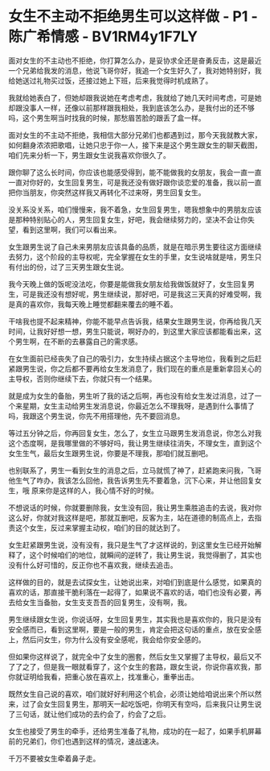# 女生不主动不拒绝男生可以这样做 - P1 - 陈广希情感 - BV1RM4y1F7LY

面对女生的不主动也不拒绝，你打算怎么办，是妥协求全还是奋勇反击，这是最近一个兄弟给我发的消息，他说飞哥你好，我追一个女生好久了，我对她特别好，我给她送过礼物买过饭，还接过她上下班，后来我觉得时机成熟了。

我就给她表白了，但她却跟我说她在考虑考虑，我就给了她几天时间考虑，可是她却跟没事人一样，还像以前那样跟我相处，我到底该怎么办，是我付出的还不够吗，这个男生啊当时找我的时候，那愁眉苦脸的跟丢了盒一样。

面对女生的不主动不拒绝，我相信大部分兄弟们也都遇到过，那今天我就教大家，如何翻身浓浓把歌唱，让她只忠于你一人，接下来是这个男生跟女生的聊天截图，咱们先来分析一下，男生跟女生说我喜欢你很久了。

跟你聊了这么长时间，你应该也能感受得到，能不能做我的女朋友，我会一直一直一直对你好的，女生回复男生，可是我还没有做好跟你谈恋爱的准备，我以前一直把你当朋友，你突然这样我又再转化不过来呀，男生回复女生。

没关系没关系，咱们慢慢来，我不着急，女生回复男生，嗯我想象中的男朋友应该是那种特别贴心的人，男生回复女生，好吧，我会继续努力的，坚决不会让你失望，看到这里啊，我们可以看出来。

女生跟男生说了自己未来男朋友应该具备的品质，就是在暗示男生要往这方面继续去努力，这个阶段的主导权呢，完全掌握在女生的手里，女生说啥就是啥，男生只有付出的份，过了三天男生跟女生说。

我今天晚上做的饭呢没法吃，你要是能做我女朋友给我做饭就好了，女生回复男生，可是我还没有想好呢，男生继续说，那好吧，可是我这三天真的好难受啊，我是真的喜欢你，我每天晚上睡觉都翻来覆去的睡不着。

干啥我也提不起来精神，你能不能早点告诉我，结果女生跟男生说，你再给我几天时间，让我好好想一想，男生只能说，啊好办的，到这里大家应该都能看出来，这个男生啊，在不断的去暴露自己的需求感。

在女生面前已经丧失了自己的吸引力，女生持续占据这个主导地位，我看到之后赶紧跟男生说，你之后都不要再给女生发消息了，我们现在的重点是重新拿回关心的主导权，否则你继续下去，你就只有一个结果。

就是成为女生的备胎，男生听了我的话之后啊，再也没有给女生发过消息，过了一个来星期，女生主动给男生发消息说，你最近怎么不理我呀，是遇到什么事情了吗，我跟这个男生说，你先不用搭理他，先不要回消息。

等过五分钟之后，你再回复女生，怎么了，女生立马跟男生发消息说，你怎么对我这个态度啊，是我哪里做的不够好吗，我让男生继续往消失，不理女生，直到这个女生生气，最后女生跟男生说，你要是不理我，那咱们就互删吧。

也别联系了，男生一看到女生的消息之后，立马就慌了神了，赶紧跑来问我，飞哥他生气了咋办，我该怎么回他，我告诉男生先不要着急，沉下心来，并让他回复女生，哦 原来你是这样的人，我心情不好的时候。

不想说话的时候，你就要删除我，女生没有回，我让男生乘胜追击的去说，我对你这么好，你就对我这样是吧，那就互删吧，反客为主，站在道德的制高点上，去指责这个女生，反过来掌握主动权，咱们的目的就达到了。

女生赶紧跟男生说，没有没有，我只是生气了才这样说的，到这里女生已经开始解释了，这个时候咱们的地位，就瞬间的逆转了，我让男生说，我觉得删了，其实也没有什么好可惜的，反正你也不喜欢我，继续去追击。

这样做的目的，就是去试探女生，让她说出来，对咱们到底是什么感觉，如果真的喜欢的话，那直接干脆利落在一起得了，如果说不喜欢的话，咱们也没有必要，再去给女生当备胎，女生支支吾吾的回复男生，没有啊，我。

男生继续跟女生说，你说话呀，女生回复男生，其实我也是喜欢你的，我只是没有安全感而已，看到这里啊，要是一般的男生，肯定会把这句话的重点，放在安全感上，然后问女生，你为什么没有安全感呢，我会给你安全感的。

但如果你这样说了，就完全中了女生的圈套，然后女生又掌握了主导权，最后又不了了之了，但是我一眼就看穿了，这个女生的套路，跟女生说，你说你喜欢我，那你就证明给我看，把重心放在喜欢上，找准重心，重拳出击。

既然女生自己说的喜欢，咱们就好好利用这个机会，必须让她给咱说出来个所以然来，过了会女生回复男生，那明天一起吃饭吧，你明天有空吗，后来我只让男生说了三句话，就让他们成功的去约会了，约会了之后。

女生也接受了男生的牵手，还给男生准备了礼物，成功的在一起了，如果手机屏幕前的兄弟们，你们也遇到这样的情况，速战速决。

千万不要被女生牵着鼻子走。